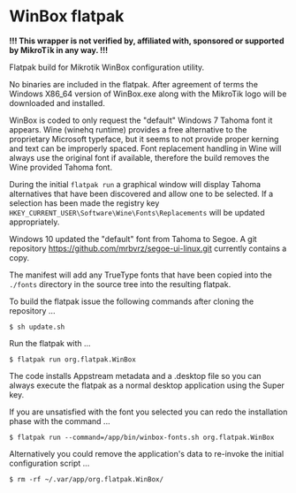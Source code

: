 # WinBox flatpak
**!!! This wrapper is not verified by, affiliated with, sponsored or supported by MikroTīk in any way. !!!**

Flatpak build for Mikrotik WinBox configuration utility.

No binaries are included in the flatpak.  After agreement of terms the Windows X86_64 version of WinBox.exe along with the MikroTik logo will be downloaded and installed.

WinBox is coded to only request the "default" Windows 7 Tahoma font it appears.  Wine (winehq runtime) provides a free alternative to the proprietary Microsoft typeface, but it seems to not provide proper kerning and text can be improperly spaced.  Font replacement handling in Wine will always use the original font if available, therefore the build removes the Wine provided Tahoma font.

During the initial `flatpak run` a graphical window will display Tahoma alternatives that have been discovered and allow one to be selected.  If a selection has been made the registry key `HKEY_CURRENT_USER\Software\Wine\Fonts\Replacements`  will be updated appropriately.

Windows 10 updated the "default" font from Tahoma to Segoe.  A git repository https://github.com/mrbvrz/segoe-ui-linux.git currently contains a copy. 

The manifest will add any TrueType fonts that have been copied into the `./fonts` directory in the source tree into the resulting flatpak.

To build the flatpak issue the following commands after cloning the repository ...

`$ sh update.sh`

Run the flatpak with ...

`$ flatpak run org.flatpak.WinBox`

The code installs Appstream metadata and a .desktop file so you can always execute the flatpak as a normal desktop  application using the Super key.

If you are unsatisfied with the font you selected you can redo the installation phase with the command ...

`$ flatpak run --command=/app/bin/winbox-fonts.sh org.flatpak.WinBox` 

Alternatively you could remove the application's data to re-invoke the initial configuration script ...

`$ rm -rf ~/.var/app/org.flatpak.WinBox/`
